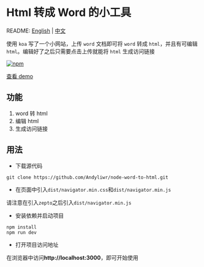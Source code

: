 # Html 转成 Word 的小工具

README: [English](README_en.md) | [中文](README_zh.md)

使用 `koa` 写了一个小网站，上传 `word` 文档即可将 `word` 转成 `html`，并且有可编辑 `html`。编辑好了之后只需要点击上传就能将 `html` 生成访问链接

[![npm](https://img.shields.io/npm/dw/localeval.svg)](https://github.com/Andyliwr/h5-navigator)

[查看 demo]()

## 功能

1.  word 转 html
2.  编辑 html
3.  生成访问链接

## 用法

- 下载源代码

```
git clone https://github.com/Andyliwr/node-word-to-html.git
```

- 在页面中引入`dist/navigator.min.css`和`dist/navigator.min.js`

请注意在引入`zepto`之后引入`dist/navigator.min.js`

- 安装依赖并启动项目

```
npm install
npm run dev
```

- 打开项目访问地址

在浏览器中访问**http://localhost:3000**，即可开始使用
